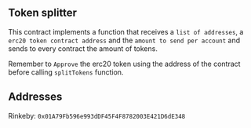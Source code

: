 Token splitter
-------------

This contract implements a function that receives a `list of addresses`, a `erc20 token contract address` and the `amount to send per account`
and sends to every contract the amount of tokens.

Remember to `Approve` the erc20 token using the address of the contract before calling `splitTokens` function.

Addresses
-------------
Rinkeby: `0x01A79Fb596e993dDF45F4F8782003E421D6dE348`
